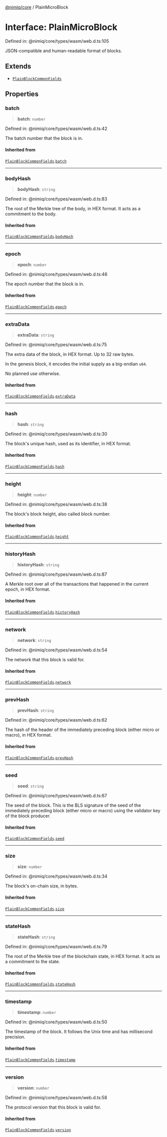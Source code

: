 [@nimiq/core](../globals.md) / PlainMicroBlock

# Interface: PlainMicroBlock

Defined in: @nimiq/core/types/wasm/web.d.ts:105

JSON-compatible and human-readable format of blocks.

## Extends

- [`PlainBlockCommonFields`](PlainBlockCommonFields.md)

## Properties

### batch

> **batch**: `number`

Defined in: @nimiq/core/types/wasm/web.d.ts:42

The batch number that the block is in.

#### Inherited from

[`PlainBlockCommonFields`](PlainBlockCommonFields.md).[`batch`](PlainBlockCommonFields.md#batch)

***

### bodyHash

> **bodyHash**: `string`

Defined in: @nimiq/core/types/wasm/web.d.ts:83

The root of the Merkle tree of the body, in HEX format. It acts as a commitment to the body.

#### Inherited from

[`PlainBlockCommonFields`](PlainBlockCommonFields.md).[`bodyHash`](PlainBlockCommonFields.md#bodyhash)

***

### epoch

> **epoch**: `number`

Defined in: @nimiq/core/types/wasm/web.d.ts:46

The epoch number that the block is in.

#### Inherited from

[`PlainBlockCommonFields`](PlainBlockCommonFields.md).[`epoch`](PlainBlockCommonFields.md#epoch)

***

### extraData

> **extraData**: `string`

Defined in: @nimiq/core/types/wasm/web.d.ts:75

The extra data of the block, in HEX format. Up to 32 raw bytes.

In the genesis block, it encodes the initial supply as a big-endian `u64`.

No planned use otherwise.

#### Inherited from

[`PlainBlockCommonFields`](PlainBlockCommonFields.md).[`extraData`](PlainBlockCommonFields.md#extradata)

***

### hash

> **hash**: `string`

Defined in: @nimiq/core/types/wasm/web.d.ts:30

The block\'s unique hash, used as its identifier, in HEX format.

#### Inherited from

[`PlainBlockCommonFields`](PlainBlockCommonFields.md).[`hash`](PlainBlockCommonFields.md#hash)

***

### height

> **height**: `number`

Defined in: @nimiq/core/types/wasm/web.d.ts:38

The block\'s block height, also called block number.

#### Inherited from

[`PlainBlockCommonFields`](PlainBlockCommonFields.md).[`height`](PlainBlockCommonFields.md#height)

***

### historyHash

> **historyHash**: `string`

Defined in: @nimiq/core/types/wasm/web.d.ts:87

A Merkle root over all of the transactions that happened in the current epoch, in HEX format.

#### Inherited from

[`PlainBlockCommonFields`](PlainBlockCommonFields.md).[`historyHash`](PlainBlockCommonFields.md#historyhash)

***

### network

> **network**: `string`

Defined in: @nimiq/core/types/wasm/web.d.ts:54

The network that this block is valid for.

#### Inherited from

[`PlainBlockCommonFields`](PlainBlockCommonFields.md).[`network`](PlainBlockCommonFields.md#network)

***

### prevHash

> **prevHash**: `string`

Defined in: @nimiq/core/types/wasm/web.d.ts:62

The hash of the header of the immediately preceding block (either micro or macro), in HEX format.

#### Inherited from

[`PlainBlockCommonFields`](PlainBlockCommonFields.md).[`prevHash`](PlainBlockCommonFields.md#prevhash)

***

### seed

> **seed**: `string`

Defined in: @nimiq/core/types/wasm/web.d.ts:67

The seed of the block. This is the BLS signature of the seed of the immediately preceding
block (either micro or macro) using the validator key of the block producer.

#### Inherited from

[`PlainBlockCommonFields`](PlainBlockCommonFields.md).[`seed`](PlainBlockCommonFields.md#seed)

***

### size

> **size**: `number`

Defined in: @nimiq/core/types/wasm/web.d.ts:34

The block\'s on-chain size, in bytes.

#### Inherited from

[`PlainBlockCommonFields`](PlainBlockCommonFields.md).[`size`](PlainBlockCommonFields.md#size)

***

### stateHash

> **stateHash**: `string`

Defined in: @nimiq/core/types/wasm/web.d.ts:79

The root of the Merkle tree of the blockchain state, in HEX format. It acts as a commitment to the state.

#### Inherited from

[`PlainBlockCommonFields`](PlainBlockCommonFields.md).[`stateHash`](PlainBlockCommonFields.md#statehash)

***

### timestamp

> **timestamp**: `number`

Defined in: @nimiq/core/types/wasm/web.d.ts:50

The timestamp of the block. It follows the Unix time and has millisecond precision.

#### Inherited from

[`PlainBlockCommonFields`](PlainBlockCommonFields.md).[`timestamp`](PlainBlockCommonFields.md#timestamp)

***

### version

> **version**: `number`

Defined in: @nimiq/core/types/wasm/web.d.ts:58

The protocol version that this block is valid for.

#### Inherited from

[`PlainBlockCommonFields`](PlainBlockCommonFields.md).[`version`](PlainBlockCommonFields.md#version)
